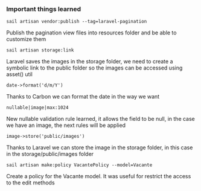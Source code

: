### Important things learned

`sail artisan vendor:publish --tag=laravel-pagination`

Publish the pagination view files into resources folder and be able to customize them

`sail artisan storage:link`

Laravel saves the images in the storage folder, we need to create a symbolic link to the public folder so the images can be accessed using asset() util

`date->format('d/m/Y')`

Thanks to Carbon we can format the date in the way we want

`nullable|image|max:1024`

New nullable validation rule learned, it allows the field to be null, in the case we have an image, the next rules will be applied

`image->store('public/images')`

Thanks to Laravel we can store the image in the storage folder, in this case in the storage/public/images folder

`sail artisan make:policy VacantePolicy --model=Vacante`

Create a policy for the Vacante model. It was useful for restrict the access to the edit methods